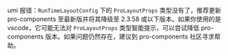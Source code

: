 umi 报错：`RunTimeLayoutConfig` 下的 `ProLayoutProps` 类型没有了，推荐更新 pro-components 至最新版并将其降级至 2.3.58 或以下版本。如果你使用的是 vscode，它可能无法对 `ProLayoutProps` 类型智能提示，可以尝试降低 pro-components 版本。如果问题仍然存在，建议到 pro-components 社区寻求帮助。
